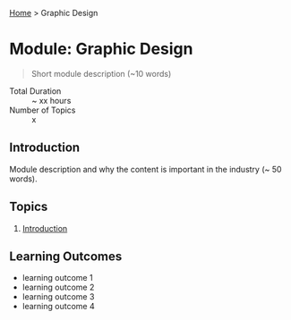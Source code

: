 [Home](../index.md) > Graphic Design

# Module: Graphic Design

> Short module description (~10 words)

<dl>
<dt>Total Duration</dt>
<dd>~ xx hours</dd>
<dt>Number of Topics</dt>
<dd>x</dd>
</dl>

## Introduction

Module description and why the content is important in the industry (~ 50 words).

## Topics

1. [Introduction](./introduction-.md)

## Learning Outcomes

- learning outcome 1
- learning outcome 2
- learning outcome 3
- learning outcome 4
